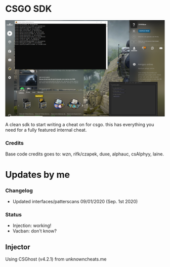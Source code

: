 # CSGO SDK
  
![preview](preview.png)  
  
A clean sdk to start writing a cheat on
for csgo. this has everything you need for
a fully featured internal cheat. 
 
### Credits
Base code credits goes to: wzn, rifk/czapek, duxe, alphauc, csAlphyy, laine.  
 
# Updates by me

### Changelog  
- Updated interfaces/patterscans 09/01/2020 (Sep. 1st 2020)
 
### Status
  
- Injection: working!  
- Vacban: don't know?  
  
## Injector  

Using CSGhost (v4.2.1) from unknowncheats.me
